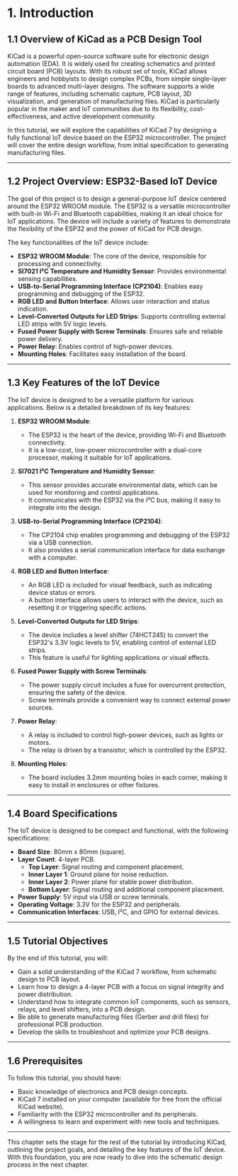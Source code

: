 # **1. Introduction**

## **1.1 Overview of KiCad as a PCB Design Tool**
KiCad is a powerful open-source software suite for electronic design automation (EDA). It is widely used for creating schematics and printed circuit board (PCB) layouts. With its robust set of tools, KiCad allows engineers and hobbyists to design complex PCBs, from simple single-layer boards to advanced multi-layer designs. The software supports a wide range of features, including schematic capture, PCB layout, 3D visualization, and generation of manufacturing files. KiCad is particularly popular in the maker and IoT communities due to its flexibility, cost-effectiveness, and active development community.

In this tutorial, we will explore the capabilities of KiCad 7 by designing a fully functional IoT device based on the ESP32 microcontroller. The project will cover the entire design workflow, from initial specification to generating manufacturing files.

---

## **1.2 Project Overview: ESP32-Based IoT Device**
The goal of this project is to design a general-purpose IoT device centered around the ESP32 WROOM module. The ESP32 is a versatile microcontroller with built-in Wi-Fi and Bluetooth capabilities, making it an ideal choice for IoT applications. The device will include a variety of features to demonstrate the flexibility of the ESP32 and the power of KiCad for PCB design.

The key functionalities of the IoT device include:
- **ESP32 WROOM Module**: The core of the device, responsible for processing and connectivity.
- **SI7021 I²C Temperature and Humidity Sensor**: Provides environmental sensing capabilities.
- **USB-to-Serial Programming Interface (CP2104)**: Enables easy programming and debugging of the ESP32.
- **RGB LED and Button Interface**: Allows user interaction and status indication.
- **Level-Converted Outputs for LED Strips**: Supports controlling external LED strips with 5V logic levels.
- **Fused Power Supply with Screw Terminals**: Ensures safe and reliable power delivery.
- **Power Relay**: Enables control of high-power devices.
- **Mounting Holes**: Facilitates easy installation of the board.

---

## **1.3 Key Features of the IoT Device**
The IoT device is designed to be a versatile platform for various applications. Below is a detailed breakdown of its key features:

1. **ESP32 WROOM Module**:
   - The ESP32 is the heart of the device, providing Wi-Fi and Bluetooth connectivity.
   - It is a low-cost, low-power microcontroller with a dual-core processor, making it suitable for IoT applications.

2. **SI7021 I²C Temperature and Humidity Sensor**:
   - This sensor provides accurate environmental data, which can be used for monitoring and control applications.
   - It communicates with the ESP32 via the I²C bus, making it easy to integrate into the design.

3. **USB-to-Serial Programming Interface (CP2104)**:
   - The CP2104 chip enables programming and debugging of the ESP32 via a USB connection.
   - It also provides a serial communication interface for data exchange with a computer.

4. **RGB LED and Button Interface**:
   - An RGB LED is included for visual feedback, such as indicating device status or errors.
   - A button interface allows users to interact with the device, such as resetting it or triggering specific actions.

5. **Level-Converted Outputs for LED Strips**:
   - The device includes a level shifter (74HCT245) to convert the ESP32's 3.3V logic levels to 5V, enabling control of external LED strips.
   - This feature is useful for lighting applications or visual effects.

6. **Fused Power Supply with Screw Terminals**:
   - The power supply circuit includes a fuse for overcurrent protection, ensuring the safety of the device.
   - Screw terminals provide a convenient way to connect external power sources.

7. **Power Relay**:
   - A relay is included to control high-power devices, such as lights or motors.
   - The relay is driven by a transistor, which is controlled by the ESP32.

8. **Mounting Holes**:
   - The board includes 3.2mm mounting holes in each corner, making it easy to install in enclosures or other fixtures.

---

## **1.4 Board Specifications**
The IoT device is designed to be compact and functional, with the following specifications:
- **Board Size**: 80mm x 80mm (square).
- **Layer Count**: 4-layer PCB.
  - **Top Layer**: Signal routing and component placement.
  - **Inner Layer 1**: Ground plane for noise reduction.
  - **Inner Layer 2**: Power plane for stable power distribution.
  - **Bottom Layer**: Signal routing and additional component placement.
- **Power Supply**: 5V input via USB or screw terminals.
- **Operating Voltage**: 3.3V for the ESP32 and peripherals.
- **Communication Interfaces**: USB, I²C, and GPIO for external devices.

---

## **1.5 Tutorial Objectives**
By the end of this tutorial, you will:
- Gain a solid understanding of the KiCad 7 workflow, from schematic design to PCB layout.
- Learn how to design a 4-layer PCB with a focus on signal integrity and power distribution.
- Understand how to integrate common IoT components, such as sensors, relays, and level shifters, into a PCB design.
- Be able to generate manufacturing files (Gerber and drill files) for professional PCB production.
- Develop the skills to troubleshoot and optimize your PCB designs.

---

## **1.6 Prerequisites**
To follow this tutorial, you should have:
- Basic knowledge of electronics and PCB design concepts.
- KiCad 7 installed on your computer (available for free from the official KiCad website).
- Familiarity with the ESP32 microcontroller and its peripherals.
- A willingness to learn and experiment with new tools and techniques.

---

This chapter sets the stage for the rest of the tutorial by introducing KiCad, outlining the project goals, and detailing the key features of the IoT device. With this foundation, you are now ready to dive into the schematic design process in the next chapter.